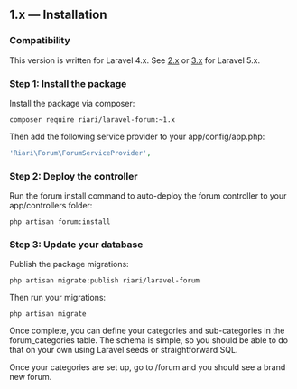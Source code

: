 ## 1.x — Installation

### Compatibility

This version is written for Laravel 4.x. See [2.x](2.x/installation.md) or [3.x](3.x/installation.md) for Laravel 5.x.

### Step 1: Install the package

Install the package via composer:

```
composer require riari/laravel-forum:~1.x
```

Then add the following service provider to your app/config/app.php:

```php
'Riari\Forum\ForumServiceProvider',
```

### Step 2: Deploy the controller

Run the forum install command to auto-deploy the forum controller to your app/controllers folder:

`php artisan forum:install`

### Step 3: Update your database

Publish the package migrations:

`php artisan migrate:publish riari/laravel-forum`

Then run your migrations:

`php artisan migrate`

Once complete, you can define your categories and sub-categories in the forum_categories table. The schema is simple, so you should be able to do that on your own using Laravel seeds or straightforward SQL.

Once your categories are set up, go to <app hostname>/forum and you should see a brand new forum.
